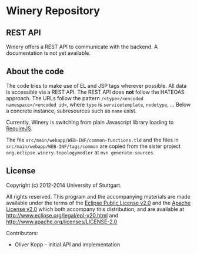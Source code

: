 # Winery Repository

## REST API
Winery offers a REST API to communicate with the backend.
A documentation is not yet available.

## About the code
The code tries to make use of EL and JSP tags wherever possible. All data is accessible via a REST API.
The REST API does **not** follow the HATEOAS approach.
The URLs follow the pattern `/<type>/<encoded namespace>/<encoded id>`, where `type` is `servicetemplate`, `nodetype`, ...
Below a concrete instance, subresources such as `name` exist.

Currently, Winery is switching from plain Javascript library loading to [RequireJS].

The file `src/main/webapp/WEB-INF/common-functions.tld` and the files in `src/main/webapp/WEB-INF/tags/common` are copied from the sister project `org.eclipse.winery.topologymodler` at `mvn generate-sources`.

## License
Copyright (c) 2012-2014 University of Stuttgart.

All rights reserved. This program and the accompanying materials
are made available under the terms of the [Eclipse Public License v2.0]
and the [Apache License v2.0] which both accompany this distribution,
and are available at http://www.eclipse.org/legal/epl-v20.html
and http://www.apache.org/licenses/LICENSE-2.0

Contributors:
* Oliver Kopp - initial API and implementation


 [Apache License v2.0]: http://www.apache.org/licenses/LICENSE-2.0.html
 [Eclipse Public License v2.0]: http://www.eclipse.org/legal/epl-v20.html
 [RequireJS]: http://requirejs.org/
